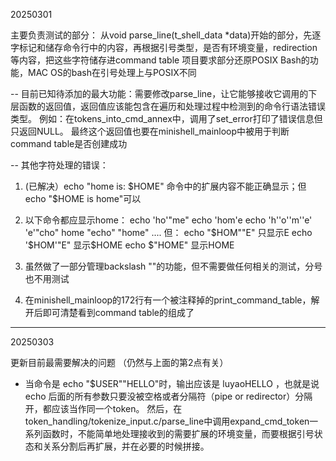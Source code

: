 20250301

主要负责测试的部分：
从void parse_line(t_shell_data *data)开始的部分，先逐字标记和储存命令行中的内容，再根据引号类型，是否有环境变量，redirection等内容，把这些字符储存进command table
项目要求部分还原POSIX Bash的功能，MAC OS的bash在引号处理上与POSIX不同

-- 目前已知待添加的最大功能：需要修改parse_line，让它能够接收它调用的下层函数的返回值，返回值应该能包含在遍历和处理过程中检测到的命令行语法错误类型。
例如：在tokens_into_cmd_annex中，调用了set_error打印了错误信息但只返回NULL。
最终这个返回值也要在minishell_mainloop中被用于判断command table是否创建成功

-- 其他字符处理的错误：

1. (已解决）echo "home is: $HOME" 命令中的扩展内容不能正确显示；但echo "$HOME is home"可以 

2. 以下命令都应显示home：
	echo 'ho'"me"
	echo 'hom'e
	echo 'h''o''m''e'
	'e'"cho" home
	"echo" "home"
	....
	但：
	echo "$HOM""E" 只显示E
	echo '$HOM'"E" 显示$HOME
	echo $"HOME"   显示HOME
	
3. 虽然做了一部分管理backslash "\"的功能，但不需要做任何相关的测试，分号也不用测试

4. 在minishell_mainloop的172行有一个被注释掉的print_command_table，解开后即可清楚看到command table的组成了

----------------------------------------------------------------

20250303

更新目前最需要解决的问题 （仍然与上面的第2点有关）

- 当命令是 echo "$USER""HELLO"时，输出应该是 luyaoHELLO ，也就是说echo 后面的所有参数只要没被空格或者分隔符（pipe or redirector）分隔开，都应该当作同一个token。
然后，在token_handling/tokenize_input.c/parse_line中调用expand_cmd_token一系列函数时，不能简单地处理接收到的需要扩展的环境变量，而要根据引号状态和关系分割后再扩展，并在必要的时候拼接。

